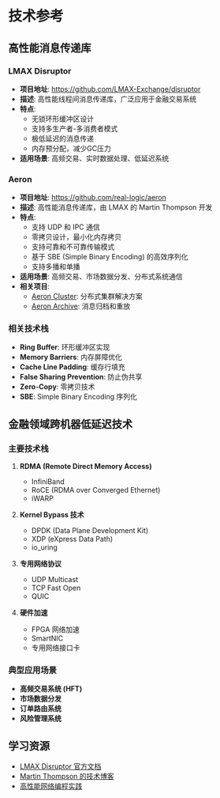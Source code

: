# 技术参考

## 高性能消息传递库

### LMAX Disruptor
- **项目地址**: https://github.com/LMAX-Exchange/disruptor
- **描述**: 高性能线程间消息传递库，广泛应用于金融交易系统
- **特点**: 
  - 无锁环形缓冲区设计
  - 支持多生产者-多消费者模式
  - 极低延迟的消息传递
  - 内存预分配，减少GC压力
- **适用场景**: 高频交易、实时数据处理、低延迟系统

### Aeron
- **项目地址**: https://github.com/real-logic/aeron
- **描述**: 高性能消息传递库，由 LMAX 的 Martin Thompson 开发
- **特点**: 
  - 支持 UDP 和 IPC 通信
  - 零拷贝设计，最小化内存拷贝
  - 支持可靠和不可靠传输模式
  - 基于 SBE (Simple Binary Encoding) 的高效序列化
  - 支持多播和单播
- **适用场景**: 高频交易、市场数据分发、分布式系统通信
- **相关项目**:
  - [Aeron Cluster](https://github.com/real-logic/aeron-cluster): 分布式集群解决方案
  - [Aeron Archive](https://github.com/real-logic/aeron-archive): 消息归档和重放

### 相关技术栈
- **Ring Buffer**: 环形缓冲区实现
- **Memory Barriers**: 内存屏障优化
- **Cache Line Padding**: 缓存行填充
- **False Sharing Prevention**: 防止伪共享
- **Zero-Copy**: 零拷贝技术
- **SBE**: Simple Binary Encoding 序列化

## 金融领域跨机器低延迟技术

### 主要技术栈
1. **RDMA (Remote Direct Memory Access)**
   - InfiniBand
   - RoCE (RDMA over Converged Ethernet)
   - iWARP

2. **Kernel Bypass 技术**
   - DPDK (Data Plane Development Kit)
   - XDP (eXpress Data Path)
   - io_uring

3. **专用网络协议**
   - UDP Multicast
   - TCP Fast Open
   - QUIC

4. **硬件加速**
   - FPGA 网络加速
   - SmartNIC
   - 专用网络接口卡

### 典型应用场景
- **高频交易系统 (HFT)**
- **市场数据分发**
- **订单路由系统**
- **风险管理系统**

## 学习资源
- [LMAX Disruptor 官方文档](https://lmax-exchange.github.io/disruptor/)
- [Martin Thompson 的技术博客](https://mechanical-sympathy.blogspot.com/)
- [高性能网络编程实践](https://github.com/cloudflare/cloudflare-blog)
